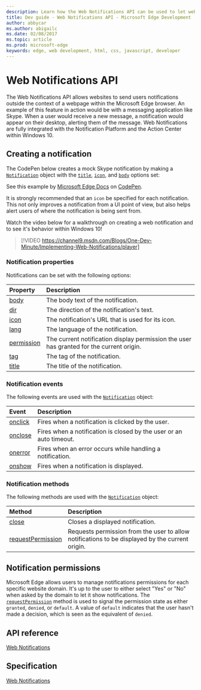 ---description: Learn how the Web Notifications API can be used to let websites send users notifications outside the context of the Microsoft Edge browser.
title: Dev guide - Web Notifications API - Microsoft Edge Development
author: abbycar
ms.author: abigailc
ms.date: 02/08/2017
ms.topic: article
ms.prod: microsoft-edge
keywords: edge, web development, html, css, javascript, developer
---# Web Notifications APIThe Web Notifications API allows websites to send users notifications outside the context of a webpage within the Microsoft Edge browser. An example of this feature in action would be with a messaging application like Skype. When a user would receive a new message, a notification would appear on their desktop, alerting them of the message. Web Notifications are fully integrated with the Notification Platform and the Action Center within Windows 10. ## Creating a notificationThe CodePen below creates a mock Skype notification by making a [`Notification`](https://msdn.microsoft.com/library/mt710818) object with the [`title`](https://msdn.microsoft.com/library/mt710826), [`icon`](https://msdn.microsoft.com/library/mt710814), and [`body`](https://msdn.microsoft.com/library/mt710811) options set:<div class="codepen-wrap"><p data-height="300" data-theme-id="23761" data-slug-hash="RGbxWW" data-default-tab="result" data-user="MicrosoftEdgeDocumentation" data-embed-version="2" data-editable="true" class="codepen">See this example by <a href="https://codepen.io/MicrosoftEdgeDocumentation">Microsoft Edge Docs</a> on <a href="https://codepen.io/MicrosoftEdgeDocumentation/pen/RGbxWW/">CodePen</a>.</p></div><script async src="//assets.codepen.io/assets/embed/ei.js"></script>It is strongly recommended that an `icon` be specified for each notification. This not only improves a notification from a UI point of view, but also helps alert users of where the notification is being sent from.Watch the video below for a walkthrough on creating a web notification and to see it's behavior within Windows 10!> [!VIDEO https://channel9.msdn.com/Blogs/One-Dev-Minute/Implementing-Web-Notifications/player]### Notification propertiesNotifications can be set with the following options:Property | Description:-------- | :----------[body](https://msdn.microsoft.com/library/mt710811) | The body text of the notification.[dir](https://msdn.microsoft.com/library/mt710813) | The direction of the notification's text.[icon](https://msdn.microsoft.com/library/mt710814) | The notification's URL that is used for its icon.[lang](https://msdn.microsoft.com/library/mt710815) | The language of the notification.[permission](https://msdn.microsoft.com/library/mt670637) | The current notification display permission the user has granted for the current origin.[tag](https://msdn.microsoft.com/library/mt710825) | The tag of the notification.[title](https://msdn.microsoft.com/library/mt710826) | The title of the notification.### Notification eventsThe following events are used with the [`Notification`](https://msdn.microsoft.com/library/mt710818) object:Event | Description:-------- | :----------[onclick](https://msdn.microsoft.com/library/mt712180) | Fires when a notification is clicked by the user.[onclose](https://msdn.microsoft.com/library/mt712178) | Fires when a notification is closed by the user or an auto timeout.[onerror](https://msdn.microsoft.com/library/mt712181) | Fires when an error occurs while handling a notification.[onshow](https://msdn.microsoft.com/library/mt712182) | Fires when a notification is displayed.### Notification methodsThe following methods are used with the [`Notification`](https://msdn.microsoft.com/library/mt710818) object:Method | Description:-------- | :----------[close](https://msdn.microsoft.com/library/mt670636) | Closes a displayed notification.[requestPermission](https://msdn.microsoft.com/library/mt710824) | Requests permission from the user to allow notifications to be displayed by the current origin.## Notification permissionsMicrosoft Edge allows users to manage notifications permissions for each specific website domain. It's up to the user to either select "Yes" or "No" when asked by the domain to let it show notifications. The [`requestPermission`](https://msdn.microsoft.com/library/mt710824) method is used to signal the permission state as either `granted`, `denied`, or `default`. A value of `default` indicates that the user hasn't made a decision, which is seen as the equivalent of `denied`.## API reference[Web Notifications](https://msdn.microsoft.com/library/mt710827)## Specification[Web Notifications](https://www.w3.org/TR/notifications/)